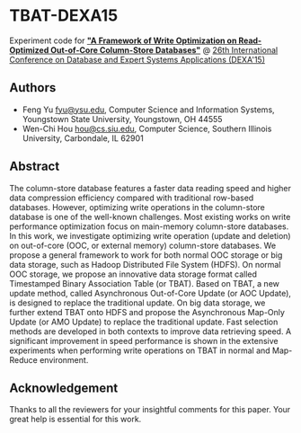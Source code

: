 # TBAT-DEXA15


Experiment code for [**"A Framework of Write Optimization on Read-Optimized Out-of-Core Column-Store Databases"**](http://link.springer.com/chapter/10.1007/978-3-319-22849-5_12) @ [26th International Conference on Database and Expert Systems Applications (DEXA'15)](http://link.springer.com/chapter/10.1007/978-3-319-22849-5_12)

## Authors

* Feng Yu <fyu@ysu.edu>, Computer Science and Information Systems, Youngstown State University, Youngstown, OH 44555
* Wen-Chi Hou <hou@cs.siu.edu>, Computer Science, Southern Illinois University, Carbondale, IL 62901

## Abstract

The column-store database features a faster data reading speed and higher data compression efficiency compared with traditional row-based databases. However, optimizing write operations in the column-store database is one of the well-known challenges. Most existing works on write performance optimization focus on main-memory column-store databases. In this work, we investigate optimizing write operation (update and deletion) on out-of-core (OOC, or external memory) column-store databases. We propose a general framework to work for both normal OOC storage or big data storage, such as Hadoop Distributed File System (HDFS). On normal OOC storage, we propose an innovative data storage format called Timestamped Binary Association Table (or TBAT). Based on TBAT, a new update method, called Asynchronous Out-of-Core Update (or AOC Update), is designed to replace the traditional update. On big data storage, we further extend TBAT onto HDFS and propose the Asynchronous Map-Only Update (or AMO Update) to replace the traditional update. Fast selection methods are developed in both contexts to improve data retrieving speed. A significant improvement in speed performance is shown in the extensive experiments when performing write operations on TBAT in normal and Map-Reduce environment.

## Acknowledgement

Thanks to all the reviewers for your insightful comments for this paper. Your great help is essential for this work.







